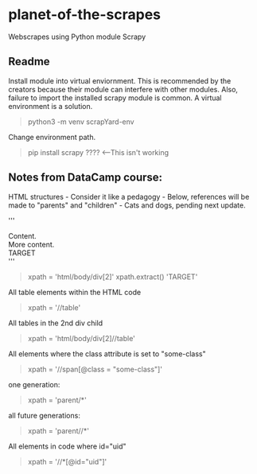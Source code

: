 # planet-of-the-scrapes
Webscrapes using Python module Scrapy

## Readme

Install module into virtual enviornment.  This is recommended by the creators because their module can interfere with other modules.
Also, failure to import the installed scrapy module is common. A virtual environment is a solution.

> python3 -m venv scrapYard-env

Change environment path.

> pip install scrapy ???? <--This isn't working




## Notes from DataCamp course:

HTML structures - Consider it like a pedagogy - Below, references will be made to "parents" and "children" - Cats and dogs, pending next update.

'''
<html>
  <body>
    <span>
      Content.
    </span>
    <div>
      More content.
    </div>
    <div>
      TARGET
    </div>
  </body>
</html>
'''

> xpath = 'html/body/div[2]'
> xpath.extract()
> 'TARGET'

All table elements within the HTML code
> xpath = '//table'

All tables in the 2nd div child
> xpath = 'html/body/div[2]//table'

All <span> elements where the class attribute is set to "some-class"
> xpath = '//span[@class = "some-class"]'

one generation:
> xpath = 'parent/*'

all future generations:
> xpath = 'parent//*'

All elements in code where id="uid"
> xpath = '//*[@id="uid"]'
